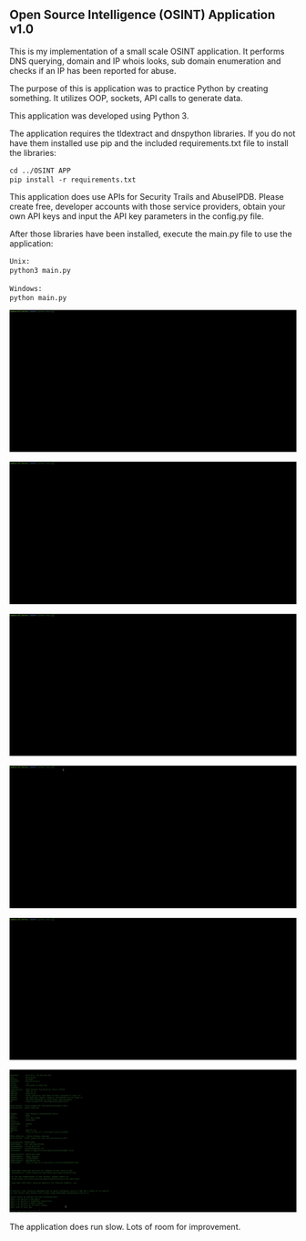 ## Open Source Intelligence (OSINT) Application v1.0

This is my implementation of a small scale OSINT application. It performs DNS querying, domain and IP whois looks, sub domain enumeration and checks if an IP has been reported for abuse. 

The purpose of this is application was to practice Python by creating something. It utilizes OOP, sockets, API calls to generate data.

This application was developed using Python 3.

The application requires the tldextract and dnspython libraries. If you do not have them installed use pip and the included requirements.txt file to install the libraries:
```
cd ../OSINT APP
pip install -r requirements.txt
```
This application does use APIs for Security Trails and AbuseIPDB. Please create free, developer accounts with those service providers, obtain your own API keys and input the API key parameters in the config.py file.

After those libraries have been installed, execute the main.py file to use the application:
```
Unix:
python3 main.py

Windows:
python main.py
```

![](https://github.com/bwilliams4428/Python-Projects/blob/main/OSINT%20APP/gifs/Option%201.gif)

![](https://github.com/bwilliams4428/Python-Projects/blob/main/OSINT%20APP/gifs/Option2.gif)

![](https://github.com/bwilliams4428/Python-Projects/blob/main/OSINT%20APP/gifs/Option3.gif)

![](https://github.com/bwilliams4428/Python-Projects/blob/main/OSINT%20APP/gifs/option4.gif)

![](https://github.com/bwilliams4428/Python-Projects/blob/main/OSINT%20APP/gifs/option4ip.gif)

![](https://github.com/bwilliams4428/Python-Projects/blob/main/OSINT%20APP/gifs/quit.gif)

The application does run slow. Lots of room for improvement.
